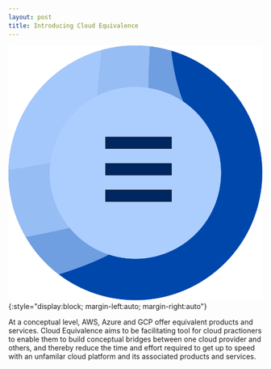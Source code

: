 ```yaml
---
layout: post
title: Introducing Cloud Equivalence
---
```

![cloud-equivalence-logo](/assets/images/github.svg){:style="display:block; margin-left:auto; margin-right:auto"}

At a conceptual level, AWS, Azure and GCP offer equivalent products
and services. Cloud Equivalence aims to be facilitating tool for cloud
practioners to enable them to build conceptual bridges between one
cloud provider and others, and thereby reduce the time and effort required
to get up to speed with an unfamilar cloud platform and its associated
products and services.
